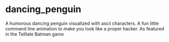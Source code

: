 # dancing_penguin
A humorous dancing penguin visualized with ascii characters. A fun little command line animation to make you look like a proper hacker. As featured in the Telltale Batman game

